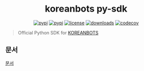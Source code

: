 <div align="center">
  <h1>koreanbots py-sdk</h1>
    
  [![pypi](https://img.shields.io/pypi/v/koreanbots.svg)](https://pypi.org/project/koreanbots/)
  [![pypi](https://img.shields.io/pypi/pyversions/koreanbots.svg)](https://pypi.org/project/koreanbots/)
  [![license](https://img.shields.io/github/license/koreanbots/py-sdk.svg)](https://github.com/koreanbots/py-sdk/blob/master/LICENSE)
  [![downloads](https://img.shields.io/pypi/dm/koreanbots.svg)](https://pypi.org/project/koreanbots/)
  [![codecov](https://codecov.io/gh/koreanbots/py-sdk/branch/master/graph/badge.svg?token=EEZDCQRLW5)](https://codecov.io/gh/koreanbots/py-sdk)
</div>
 
> Official Python SDK for [KOREANBOTS](https://koreanbots.dev)

## 문서

[문서](https://koreanbots.readthedocs.io/en/latest/)
